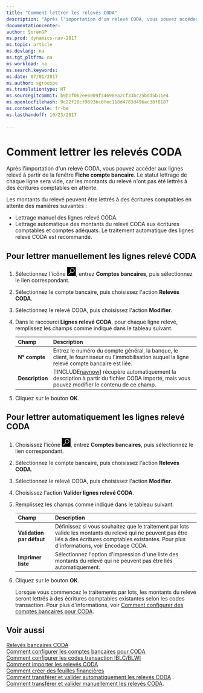 ```yaml
---
title: "Comment lettrer les relevés CODA"
description: "Après l'importation d'un relevé CODA, vous pouvez accéder aux lignes relevé à partir de la fenêtre **Fiche compte bancaire**. Le statut lettrage de chaque ligne sera vide, car les montants du relevé n'ont pas été lettrés à des écritures comptables en attente."
documentationcenter: 
author: SorenGP
ms.prod: dynamics-nav-2017
ms.topic: article
ms.devlang: na
ms.tgt_pltfrm: na
ms.workload: na
ms.search.keywords: 
ms.date: 07/01/2017
ms.author: sgroespe
ms.translationtype: HT
ms.sourcegitcommit: b9b1f062ee6009f34698ea2cf33bc25bdd5b11e4
ms.openlocfilehash: 9c22f28cf9693bc0fec118d4783d496ac38f8187
ms.contentlocale: fr-be
ms.lasthandoff: 10/23/2017

---
```

# <a name="how-to-apply-coda-statements"></a>Comment lettrer les relevés CODA
Après l'importation d'un relevé CODA, vous pouvez accéder aux lignes relevé à partir de la fenêtre **Fiche compte bancaire**. Le statut lettrage de chaque ligne sera vide, car les montants du relevé n'ont pas été lettrés à des écritures comptables en attente.  

Les montants du relevé peuvent être lettrés à des écritures comptables en attente des manières suivantes :  

-   Lettrage manuel des lignes relevé CODA.  
-   Lettrage automatique des montants du relevé CODA aux écritures comptables et comptes adéquats. Le traitement automatique des lignes relevé CODA est recommandé.  

## <a name="to-manually-apply-the-coda-statement-lines"></a>Pour lettrer manuellement les lignes relevé CODA  

1.  Sélectionnez l'icône ![Rechercher une page ou un état](../../media/ui-search/search_small.png "icône Rechercher une page ou un état"), entrez **Comptes bancaires**, puis sélectionnez le lien correspondant.  
2.  Sélectionnez le compte bancaire, puis choisissez l'action **Relevés CODA**.  
3.  Sélectionnez le relevé CODA, puis choisissez l'action **Modifier**.  
4.  Dans le raccourci **Lignes relevé CODA**, pour chaque ligne relevé, remplissez les champs comme indiqué dans le tableau suivant.  

    |Champ|Description|  
    |---------------------------------|---------------------------------------|  
    |**N° compte**|Entrez le numéro du compte général, la banque, le client, le fournisseur ou l'immobilisation auquel la ligne relevé compte bancaire est liée.|  
    |**Description**|[!INCLUDE[navnow](../../includes/navnow_md.md)] récupère automatiquement la description à partir du fichier CODA importé, mais vous pouvez modifier le contenu de ce champ.|  

5.  Cliquez sur le bouton **OK**.  

## <a name="to-automatically-apply-the-coda-statement-lines"></a>Pour lettrer automatiquement les lignes relevé CODA  

1.  Choisissez l'icône ![Page ou état pour la recherche](../../media/ui-search/search_small.png "icône Page ou état pour la recherche"), entrez **Comptes bancaires**, puis sélectionnez le lien correspondant.  
2.  Sélectionnez le compte bancaire, puis choisissez l'action **Relevés CODA**.  
3.  Sélectionnez le relevé CODA, puis choisissez l'action **Modifier**.  
4.  Choisissez l'action **Valider lignes relevé CODA**.  
5.  Remplissez les champs comme indiqué dans le tableau suivant.  

    |Champ|Description|  
    |---------------------------------|---------------------------------------|  
    |**Validation par défaut**|Définissez si vous souhaitez que le traitement par lots valide les montants du relevé qui ne peuvent pas être liés à des écritures comptables existantes. Pour plus d'informations, voir Encodage CODA.|  
    |**Imprimer liste**|Sélectionnez l'option d'impression d'une liste des montants du relevé qui ne peuvent pas être liés automatiquement.|  

6.  Cliquez sur le bouton **OK**.  

    Lorsque vous commencez le traitements par lots, les montants du relevé seront lettrés à des écritures comptables existantes selon les codes transaction. Pour plus d'informations, voir [Comment configurer des comptes bancaires pour CODA](how-to-set-up-bank-accounts-for-coda.md).  

## <a name="see-also"></a>Voir aussi  
 [Relevés bancaires CODA](coda-bank-statements.md)   
 [Comment configurer les comptes bancaires pour CODA](how-to-set-up-bank-accounts-for-coda.md)   
 [Comment configurer les codes transaction IBLC/BLWI](how-to-set-up-iblc-blwi-transaction-codes.md)   
 [Comment importer les relevés CODA](how-to-import-coda-statements.md)   
 [Comment créer des feuilles financières](how-to-create-financial-journals.md)   
 [Comment transférer et valider automatiquement les relevés CODA](how-to-automatically-transfer-and-post-coda-statements.md) .   
 [Comment transférer et valider manuellement les relevés CODA](how-to-manually-transfer-and-post-coda-statements.md).

